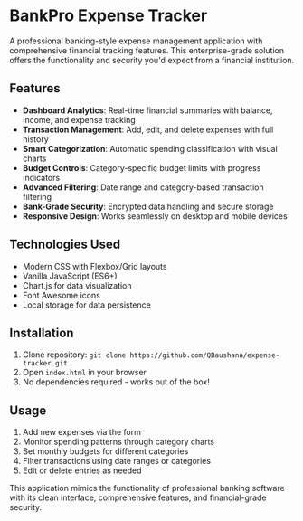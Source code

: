 # BankPro Expense Tracker

A professional banking-style expense management application with comprehensive financial tracking features. This enterprise-grade solution offers the functionality and security you'd expect from a financial institution.

## Features

- **Dashboard Analytics**: Real-time financial summaries with balance, income, and expense tracking
- **Transaction Management**: Add, edit, and delete expenses with full history
- **Smart Categorization**: Automatic spending classification with visual charts
- **Budget Controls**: Category-specific budget limits with progress indicators
- **Advanced Filtering**: Date range and category-based transaction filtering
- **Bank-Grade Security**: Encrypted data handling and secure storage
- **Responsive Design**: Works seamlessly on desktop and mobile devices

## Technologies Used
- Modern CSS with Flexbox/Grid layouts
- Vanilla JavaScript (ES6+)
- Chart.js for data visualization
- Font Awesome icons
- Local storage for data persistence

## Installation
1. Clone repository: `git clone https://github.com/QBaushana/expense-tracker.git`
2. Open `index.html` in your browser
3. No dependencies required - works out of the box!

## Usage
1. Add new expenses via the form
2. Monitor spending patterns through category charts
3. Set monthly budgets for different categories
4. Filter transactions using date ranges or categories
5. Edit or delete entries as needed

This application mimics the functionality of professional banking software with its clean interface, comprehensive features, and financial-grade security.
